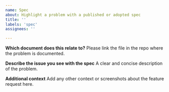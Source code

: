 ```yaml
---
name: Spec
about: Highlight a problem with a published or adopted spec
title: ''
labels: 'spec'
assignees: ''

---
```


**Which document does this relate to?**
Please link the file in the repo where the problem is documented.

**Describe the issue you see with the spec**
A clear and concise description of the problem.

**Additional context**
Add any other context or screenshots about the feature request here.
